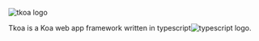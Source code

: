 ![tkoa logo](https://github.com/tkoajs/tkoa/blob/master/source/logo.png)

Tkoa is a Koa web app framework written in typescript![typescript logo](https://github.com/tkoajs/tkoa/blob/master/source/ts%20logo.png).
